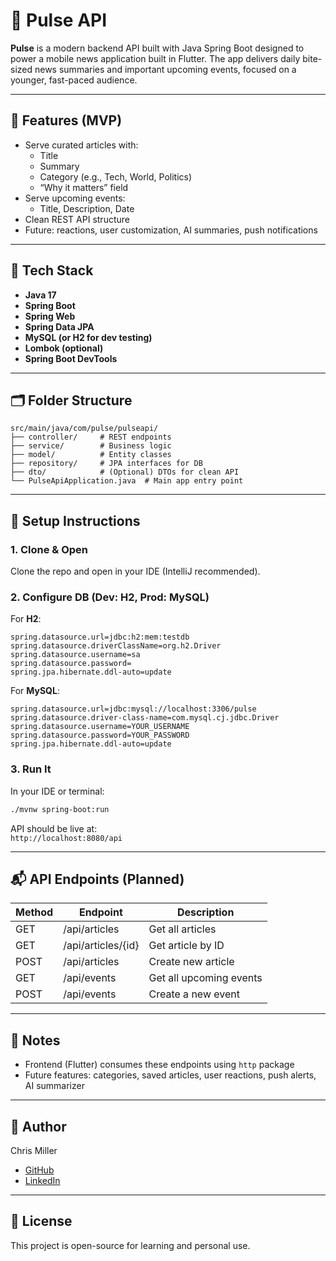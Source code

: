 # 📰 Pulse API

**Pulse** is a modern backend API built with Java Spring Boot designed to power a mobile news application built in Flutter. The app delivers daily bite-sized news summaries and important upcoming events, focused on a younger, fast-paced audience.

---

## 🚀 Features (MVP)

- Serve curated articles with:
  - Title
  - Summary
  - Category (e.g., Tech, World, Politics)
  - “Why it matters” field
- Serve upcoming events:
  - Title, Description, Date
- Clean REST API structure
- Future: reactions, user customization, AI summaries, push notifications

---

## 🧱 Tech Stack

- **Java 17**
- **Spring Boot**
- **Spring Web**
- **Spring Data JPA**
- **MySQL (or H2 for dev testing)**
- **Lombok (optional)**
- **Spring Boot DevTools**

---

## 🗂 Folder Structure

```
src/main/java/com/pulse/pulseapi/
├── controller/     # REST endpoints
├── service/        # Business logic
├── model/          # Entity classes
├── repository/     # JPA interfaces for DB
├── dto/            # (Optional) DTOs for clean API
└── PulseApiApplication.java  # Main app entry point
```

---

## 🔧 Setup Instructions

### 1. Clone & Open
Clone the repo and open in your IDE (IntelliJ recommended).

### 2. Configure DB (Dev: H2, Prod: MySQL)

For **H2**:
```properties
spring.datasource.url=jdbc:h2:mem:testdb
spring.datasource.driverClassName=org.h2.Driver
spring.datasource.username=sa
spring.datasource.password=
spring.jpa.hibernate.ddl-auto=update
```

For **MySQL**:
```properties
spring.datasource.url=jdbc:mysql://localhost:3306/pulse
spring.datasource.driver-class-name=com.mysql.cj.jdbc.Driver
spring.datasource.username=YOUR_USERNAME
spring.datasource.password=YOUR_PASSWORD
spring.jpa.hibernate.ddl-auto=update
```

### 3. Run It

In your IDE or terminal:

```bash
./mvnw spring-boot:run
```

API should be live at:  
`http://localhost:8080/api`

---

## 📬 API Endpoints (Planned)

| Method | Endpoint             | Description                  |
|--------|----------------------|------------------------------|
| GET    | /api/articles        | Get all articles             |
| GET    | /api/articles/{id}   | Get article by ID            |
| POST   | /api/articles        | Create new article           |
| GET    | /api/events          | Get all upcoming events      |
| POST   | /api/events          | Create a new event           |

---

## 📌 Notes

- Frontend (Flutter) consumes these endpoints using `http` package
- Future features: categories, saved articles, user reactions, push alerts, AI summarizer

---

## 🧠 Author

Chris Miller  
- [GitHub](https://github.com/knoxdevchris)  
- [LinkedIn](https://linkedin.com/in/chris-millerx)

---

## 📄 License

This project is open-source for learning and personal use.
